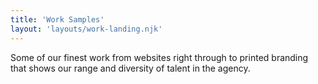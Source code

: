 ```yaml
---
title: 'Work Samples'
layout: 'layouts/work-landing.njk'
---
```


Some of our finest work from websites right through to printed branding that shows our range and diversity of talent in the agency.
